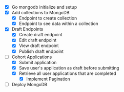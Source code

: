 - [x] Go mongodb initialize and setup
- [x] Add collections to MongoDB
  - [x] Endpoint to create collection
  - [x] Endpoint to see data within a collection
- [x] Draft Endpoints
  - [x] Create draft endpoint
  - [x] Edit draft endpoint
  - [x] View draft endpoint
  - [x] Publish draft endpoint
- [ ] Cohort Applications 
  - [x] Submit application
  - [x] Save user's application as draft before submitting
  - [x] Retrieve all user applications that are completed
    - [x] Implement Pagination
- [ ] Deploy MongoDB 